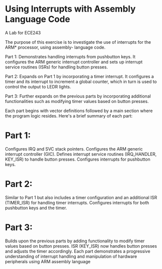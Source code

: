 # Using Interrupts with Assembly Language Code
A Lab for ECE243

The purpose of this exercise is to investigate the use of interrupts for the ARM* processor, using assembly-
language code. 

Part 1: Demonstrates handling interrupts from pushbutton keys. It configures the ARM generic interrupt controller and sets up interrupt service routines (ISRs) for handling button presses.

Part 2: Expands on Part 1 by incorporating a timer interrupt. It configures a timer and its interrupt to increment a global counter, which in turn is used to control the output to LEDR lights.

Part 3: Further expands on the previous parts by incorporating additional functionalities such as modifying timer values based on button presses.

Each part begins with vector definitions followed by a main section where the program logic resides. Here's a brief summary of each part:

# Part 1:

Configures IRQ and SVC stack pointers.
Configures the ARM generic interrupt controller (GIC).
Defines interrupt service routines (IRQ_HANDLER, KEY_ISR) to handle button presses.
Configures interrupts for pushbutton keys.

# Part 2:

Similar to Part 1 but also includes a timer configuration and an additional ISR (TIMER_ISR) for handling timer interrupts.
Configures interrupts for both pushbutton keys and the timer.

# Part 3:

Builds upon the previous parts by adding functionality to modify timer values based on button presses.
ISR (KEY_ISR) now handles button presses and adjusts the timer accordingly.
Each part demonstrates a progressive understanding of interrupt handling and manipulation of hardware peripherals using ARM assembly language
